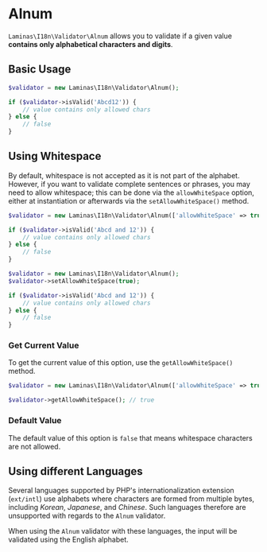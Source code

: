 # Alnum

`Laminas\I18n\Validator\Alnum` allows you to validate if a given value
**contains only alphabetical characters and digits**.

## Basic Usage

```php
$validator = new Laminas\I18n\Validator\Alnum();

if ($validator->isValid('Abcd12')) {
    // value contains only allowed chars
} else {
    // false
}
```

## Using Whitespace

By default, whitespace is not accepted as it is not part of the alphabet.
However, if you want to validate complete sentences or phrases, you may need to
allow whitespace; this can be done via the `allowWhiteSpace` option, either at
instantiation or afterwards via the `setAllowWhiteSpace()` method.  

```php fct_label="Constructor Usage"
$validator = new Laminas\I18n\Validator\Alnum(['allowWhiteSpace' => true]);

if ($validator->isValid('Abcd and 12')) {
    // value contains only allowed chars
} else {
    // false
}
```

```php fct_label="Setter Usage"
$validator = new Laminas\I18n\Validator\Alnum();
$validator->setAllowWhiteSpace(true);

if ($validator->isValid('Abcd and 12')) {
    // value contains only allowed chars
} else {
    // false
}
```

### Get Current Value

To get the current value of this option, use the `getAllowWhiteSpace()` method.

```php
$validator = new Laminas\I18n\Validator\Alnum(['allowWhiteSpace' => true]);

$validator->getAllowWhiteSpace(); // true
```

### Default Value

The default value of this option is `false` that means whitespace characters are
not allowed.

## Using different Languages

Several languages supported by PHP's internationalization extension (`ext/intl`)
use alphabets where characters are formed from multiple bytes, including
*Korean*, *Japanese*, and *Chinese*. Such languages therefore are unsupported
with regards to the `Alnum` validator.

When using the `Alnum` validator with these languages, the input will be
validated using the English alphabet.
